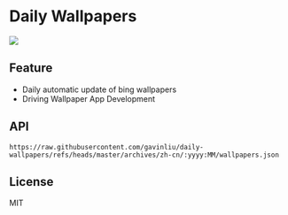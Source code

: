 # Daily Wallpapers
  
![](https://www.bing.com/th?id=OHR.WebbPillars_ZH-CN9054137596_UHD.jpg)

## Feature

- Daily automatic update of bing wallpapers
- Driving Wallpaper App Development

## API

```
https://raw.githubusercontent.com/gavinliu/daily-wallpapers/refs/heads/master/archives/zh-cn/:yyyy:MM/wallpapers.json
```

## License

MIT
  